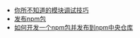 - [你所不知道的模块调试技巧](https://github.com/atian25/blog/issues/17)
- [发布npm包](https://segmentfault.com/a/1190000023075167)
- [如何开发一个npm包并发布到npm中央仓库](https://blog.51cto.com/u_10624715/3245234)
